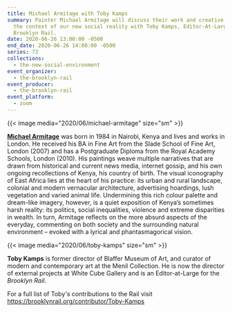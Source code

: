 ```yaml
---
title: Michael Armitage with Toby Kamps
summary: Painter Michael Armitage will discuss their work and creative life in
  the context of our new social reality with Toby Kamps, Editor-At-Large of the
  Brooklyn Rail.
date: 2020-06-26 13:00:00 -0500
end_date: 2020-06-26 14:00:00 -0500
series: 73
collections:
  - the-new-social-environment
event_organizer:
  - the-brooklyn-rail
event_producer:
  - the-brooklyn-rail
event_platform:
  - zoom
---
```

{{< image media="2020/06/michael-armitage" size="sm" >}}

**[Michael Armitage](https://whitecube.com/artists/artist/michael_armitage)** was born in 1984 in Nairobi, Kenya and lives and works in London. He received his BA in Fine Art from the Slade School of Fine Art, London (2007) and has a Postgraduate Diploma from the Royal Academy Schools, London (2010). His paintings weave multiple narratives that are drawn from historical and current news media, internet gossip, and his own ongoing recollections of Kenya, his country of birth. The visual iconography of East Africa lies at the heart of his practice: its urban and rural landscape, colonial and modern vernacular architecture, advertising hoardings, lush vegetation and varied animal life. Undermining this rich colour palette and dream-like imagery, however, is a quiet exposition of Kenya’s sometimes harsh reality: its politics, social inequalities, violence and extreme disparities in wealth. In turn, Armitage reflects on the more absurd aspects of the everyday, commenting on both society and the surrounding natural environment – evoked with a lyrical and phantasmagorical vision.

{{< image media="2020/06/toby-kamps" size="sm" >}}

**Toby Kamps** is former director of Blaffer Museum of Art, and curator of modern and contemporary art at the Menil Collection. He is now the director of external projects at White Cube Gallery and is an Editor-at-Large for the *Brooklyn Rail*.

For a full list of Toby's contributions to the Rail visit <https://brooklynrail.org/contributor/Toby-Kamps>